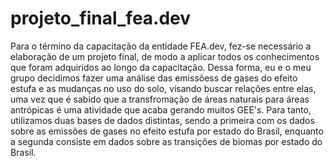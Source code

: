 # projeto_final_fea.dev
 Para o término da capacitação da entidade FEA.dev, fez-se necessário a elaboração de um projeto final, de modo a aplicar todos os conhecimentos que foram adquiridos ao longo da capacitação. Dessa forma, eu e o meu grupo decidimos fazer uma análise das emissõess de gases do efeito estufa e as mudanças no uso do solo, visando buscar relações entre elas, uma vez que é sabido que a transfromação de áreas naturais para áreas antrópicas é uma atividade que acaba gerando muitos GEE's. Para tanto, utilizamos duas bases de dados distintas, sendo a primeira com os dados sobre as emissões de gases no efeito estufa por estado do Brasil, enquanto a segunda consiste em dados sobre as transições de biomas por estado do Brasil.
 
